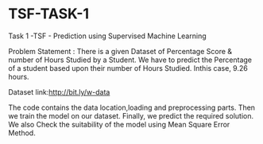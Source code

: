 # TSF-TASK-1
Task 1 -TSF - Prediction using Supervised Machine Learning

Problem Statement :
There is a given Dataset of Percentage Score & number of Hours Studied by a Student.
We have to predict the Percentage of a student based upon their number of Hours Studied.
Inthis case, 9.26 hours.

Dataset link:http://bit.ly/w-data

The code contains the data location,loading and preprocessing parts.
Then we train the model on our dataset.
Finally, we predict the required solution.
We also Check the suitability of the model using Mean Square Error Method.
